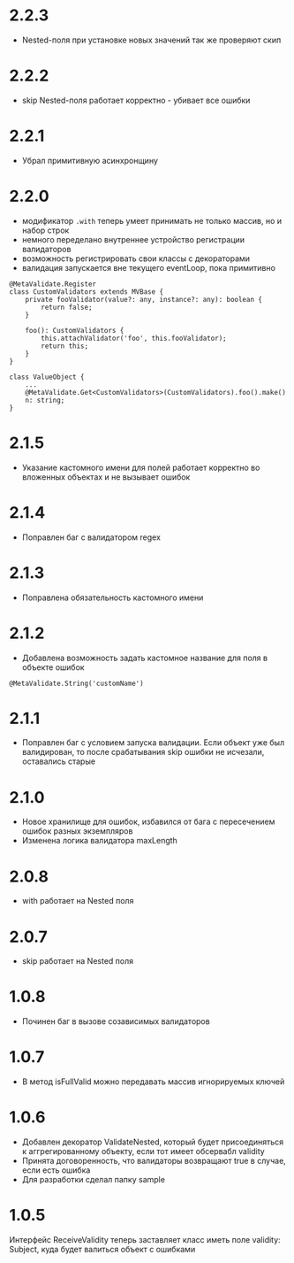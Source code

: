# 2.2.3
- Nested-поля при установке новых значений так же проверяют скип

# 2.2.2
- skip Nested-поля работает корректно - убивает все ошибки

# 2.2.1
- Убрал примитивную асинхронщину

# 2.2.0
- модификатор `.with` теперь умеет принимать не только массив, но и набор строк
- немного переделано внутреннее устройство регистрации валидаторов
- возможность регистрировать свои классы с декораторами
- валидация запускается вне текущего eventLoop, пока примитивно
```
@MetaValidate.Register
class CustomValidators extends MVBase {
    private fooValidator(value?: any, instance?: any): boolean {
        return false;
    }

    foo(): CustomValidators {
        this.attachValidator('foo', this.fooValidator);
        return this;
    }
}

class ValueObject {
    ...
    @MetaValidate.Get<CustomValidators>(CustomValidators).foo().make()
    n: string;
}
```

# 2.1.5
- Указание кастомного имени для полей работает корректно во вложенных объектах и не вызывает ошибок

# 2.1.4
- Поправлен баг с валидатором regex

# 2.1.3
- Поправлена обязательность кастомного имени

# 2.1.2
- Добавлена возможность задать кастомное название для поля в объекте ошибок
```
@MetaValidate.String('customName')
```

# 2.1.1
- Поправлен баг с условием запуска валидации. Если объект уже был валидирован, то после срабатывания skip ошибки не исчезали, оставались старые

# 2.1.0
- Новое хранилище для ошибок, избавился от бага с пересечением ошибок разных экземпляров
- Изменена логика валидатора maxLength

# 2.0.8
- with работает на Nested поля

# 2.0.7
- skip работает на Nested поля

# 1.0.8
- Починен баг в вызове созависимых валидаторов

# 1.0.7
- В метод isFullValid можно передавать массив игнорируемых ключей

# 1.0.6
- Добавлен декоратор ValidateNested, который будет присоединяться к аггрегированному объекту, если тот имеет обсервабл validity
- Принята договоренность, что валидаторы возвращают true в случае, если есть ошибка
- Для разработки сделал папку sample

# 1.0.5
Интерфейс ReceiveValidity теперь заставляет класс иметь поле validity: Subject<Validity>, куда будет валиться объект с ошибками
